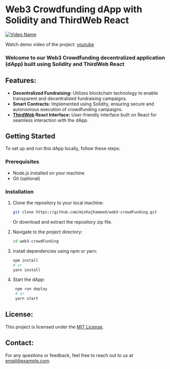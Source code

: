 # Web3 Crowdfunding dApp with Solidity and ThirdWeb React


[![Video Name](https://i3.ytimg.com/vi/WqkB42z-D6Q/maxresdefault.jpg)](https://www.youtube.com/watch?v=WqkB42z-D6Q?si=7RRigYNfXkXC1SfY)

Watch demo video of the project: [youtube](https://www.youtube.com/watch?v=WqkB42z-D6Q?si=7RRigYNfXkXC1SfY)

### Welcome to our Web3 Crowdfunding decentralized application (dApp) built using Solidity and ThirdWeb React

## Features:
- **Decentralized Fundraising:** Utilizes blockchain technology to enable transparent and decentralized fundraising campaigns.
- **Smart Contracts:** Implemented using Solidity, ensuring secure and autonomous execution of crowdfunding campaigns.
- **[ThirdWeb](https://thirdweb.com/) React Interface:** User-friendly interface built on React for seamless interaction with the dApp.

## Getting Started

To set up and run this dApp locally, follow these steps:

### Prerequisites

- Node.js installed on your machine
- Git (optional)

### Installation

1. Clone the repository to your local machine:

   ```bash
   git clone https://github.com/minhajhameed/web3-crowdFunding.git
   ```
   Or download and extract the repository zip file.

1. Navigate to the project directory:

   ```bash
   cd web3-crowdFunding
   ```
2. install dependencies using npm or yarn:

   ```bash
   npm install
   # or
   yarn install
   ```
3. Start the dApp:

   ```bash
    npm run deploy
    # or
    yarn start
   ```
   
## License:
This project is licensed under the [MIT License](LICENSE).

## Contact:
For any questions or feedback, feel free to reach out to us at [email@example.com](mailto:minhajham@yahoo.com).

